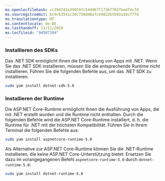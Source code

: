 ```yaml
---
ms.openlocfilehash: cc394741e399f4fc54dd67f1736f7027badf4c7d
ms.sourcegitcommit: bc9c63541c3dc756d48a7ce9d22b5583a18cf7fd
ms.translationtype: HT
ms.contentlocale: de-DE
ms.lasthandoff: 11/11/2020
ms.locfileid: "94507104"
---
```


### <a name="install-the-sdk"></a>Installieren des SDKs

Das .NET SDK ermöglicht Ihnen die Entwicklung von Apps mit .NET. Wenn Sie das .NET SDK installieren, müssen Sie die entsprechende Runtime nicht installieren. Führen Sie die folgenden Befehle aus, um das .NET SDK zu installieren:

```bash
sudo yum install dotnet-sdk-5.0
```

### <a name="install-the-runtime"></a>Installieren der Runtime

Die ASP.NET Core-Runtime ermöglicht Ihnen die Ausführung von Apps, die mit .NET erstellt wurden und die Runtime nicht enthalten. Durch die folgenden Befehle wird die ASP.NET Core-Runtime installiert, d. h. die Runtime für .NET mit der höchsten Kompatibilität. Führen Sie in Ihrem Terminal die folgenden Befehle aus:

```bash
sudo yum install aspnetcore-runtime-5.0
```

Als Alternative zur ASP.NET Core-Runtime können Sie die .NET-Runtime installieren, die keine ASP.NET Core-Unterstützung bietet: Ersetzen Sie dazu im vorangegangenen Befehl `aspnetcore-runtime-5.0` durch `dotnet-runtime-5.0`:

```bash
sudo yum install dotnet-runtime-5.0
```
